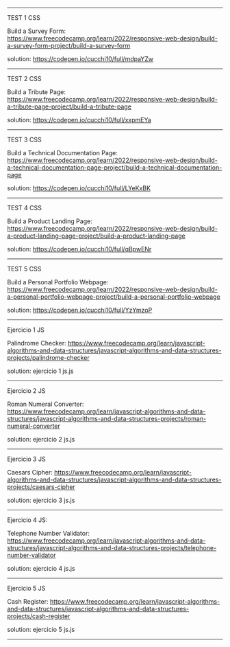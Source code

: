 ------------------------------------------------------------------------------
TEST 1 CSS

Build a Survey Form:
https://www.freecodecamp.org/learn/2022/responsive-web-design/build-a-survey-form-project/build-a-survey-form

solution:
https://codepen.io/cucchi10/full/mdpaYZw

------------------------------------------------------------------------------
TEST 2 CSS

Build a Tribute Page:
https://www.freecodecamp.org/learn/2022/responsive-web-design/build-a-tribute-page-project/build-a-tribute-page

solution:
https://codepen.io/cucchi10/full/xxpmEYa

------------------------------------------------------------------------------
TEST 3 CSS

Build a Technical Documentation Page:
https://www.freecodecamp.org/learn/2022/responsive-web-design/build-a-technical-documentation-page-project/build-a-technical-documentation-page

solution:
https://codepen.io/cucchi10/full/LYeKxBK


------------------------------------------------------------------------------
TEST 4 CSS

Build a Product Landing Page:
https://www.freecodecamp.org/learn/2022/responsive-web-design/build-a-product-landing-page-project/build-a-product-landing-page

solution:
https://codepen.io/cucchi10/full/qBpwENr


------------------------------------------------------------------------------
TEST 5 CSS

Build a Personal Portfolio Webpage:
https://www.freecodecamp.org/learn/2022/responsive-web-design/build-a-personal-portfolio-webpage-project/build-a-personal-portfolio-webpage

solution:
https://codepen.io/cucchi10/full/YzYmzoP

------------------------------------------------------------------------------

Ejercicio 1 JS

Palindrome Checker: 
https://www.freecodecamp.org/learn/javascript-algorithms-and-data-structures/javascript-algorithms-and-data-structures-projects/palindrome-checker

solution:
ejercicio 1 js.js

------------------------------------------------------------------------------

Ejercicio 2 JS

Roman Numeral Converter:
https://www.freecodecamp.org/learn/javascript-algorithms-and-data-structures/javascript-algorithms-and-data-structures-projects/roman-numeral-converter

solution:
ejercicio 2 js.js

------------------------------------------------------------------------------

Ejercicio 3 JS

Caesars Cipher:
https://www.freecodecamp.org/learn/javascript-algorithms-and-data-structures/javascript-algorithms-and-data-structures-projects/caesars-cipher

solution:
ejercicio 3 js.js

------------------------------------------------------------------------------

Ejercicio 4 JS:

Telephone Number Validator:
https://www.freecodecamp.org/learn/javascript-algorithms-and-data-structures/javascript-algorithms-and-data-structures-projects/telephone-number-validator

solution:
ejercicio 4 js.js

------------------------------------------------------------------------------
Ejercicio 5 JS

Cash Register:
https://www.freecodecamp.org/learn/javascript-algorithms-and-data-structures/javascript-algorithms-and-data-structures-projects/cash-register

solution:
ejercicio 5 js.js

------------------------------------------------------------------------------


